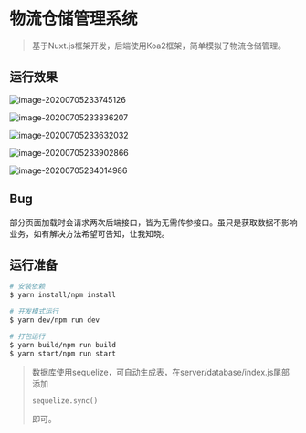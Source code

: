 # 物流仓储管理系统

> 基于Nuxt.js框架开发，后端使用Koa2框架，简单模拟了物流仓储管理。

## 运行效果

![image-20200705233745126](https://github.com/JammyLin/wms/blob/master/demo/login.png)

![image-20200705233836207](https://github.com/JammyLin/wms/blob/master/demo/register.png)

![image-20200705233632032](https://github.com/JammyLin/wms/blob/master/demo/index.png)

![image-20200705233902866](https://github.com/JammyLin/wms/blob/master/demo/dashboard.png)

![image-20200705234014986](https://github.com/JammyLin/wms/blob/master/demo/users.png)

## Bug

部分页面加载时会请求两次后端接口，皆为无需传参接口。虽只是获取数据不影响业务，如有解决方法希望可告知，让我知晓。

## 运行准备

```bash
# 安装依赖
$ yarn install/npm install

# 开发模式运行
$ yarn dev/npm run dev

# 打包运行
$ yarn build/npm run build
$ yarn start/npm run start
```

> 数据库使用sequelize，可自动生成表，在server/database/index.js尾部添加
>
> ```
> sequelize.sync()
> ```
>
> 即可。

